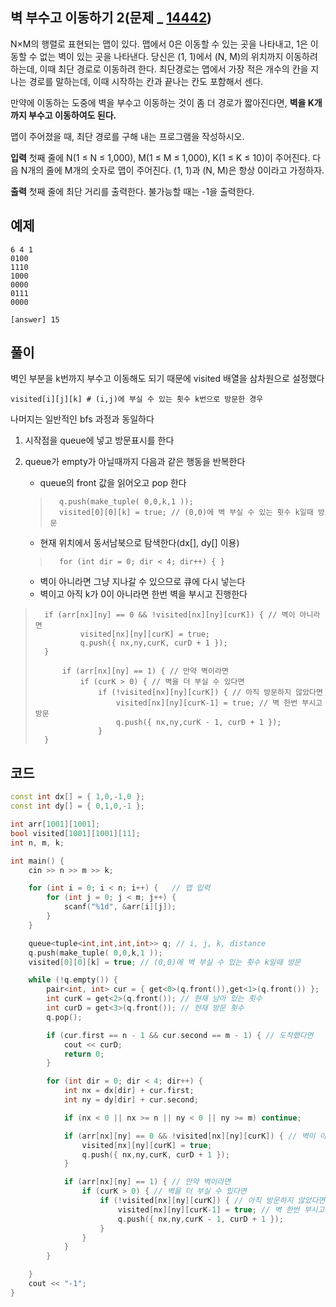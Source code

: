
## 벽 부수고 이동하기 2(문제 _ [14442](https://www.acmicpc.net/problem/14442))

N×M의 행렬로 표현되는 맵이 있다. 맵에서 0은 이동할 수 있는 곳을 나타내고, 1은 이동할 수 없는 벽이 있는 곳을 나타낸다. 당신은 (1, 1)에서 (N, M)의 위치까지 이동하려 하는데, 이때 최단 경로로 이동하려 한다. 최단경로는 맵에서 가장 적은 개수의 칸을 지나는 경로를 말하는데, 이때 시작하는 칸과 끝나는 칸도 포함해서 센다.

만약에 이동하는 도중에 벽을 부수고 이동하는 것이 좀 더 경로가 짧아진다면, **벽을 K개 까지 부수고 이동하여도 된다.**

맵이 주어졌을 때, 최단 경로를 구해 내는 프로그램을 작성하시오.

**입력**
첫째 줄에 N(1 ≤ N ≤ 1,000), M(1 ≤ M ≤ 1,000), K(1 ≤ K ≤ 10)이 주어진다. 다음 N개의 줄에 M개의 숫자로 맵이 주어진다. (1, 1)과 (N, M)은 항상 0이라고 가정하자.

**출력**
첫째 줄에 최단 거리를 출력한다. 불가능할 때는 -1을 출력한다.

## 예제

	6 4 1
	0100
	1110
	1000
	0000
	0111
	0000
	
	[answer] 15

  

## 풀이
벽인 부분을 k번까지 부수고 이동해도 되기 때문에 visited 배열을 삼차원으로 설정했다

	visited[i][j][k] # (i,j)에 부실 수 있는 횟수 k번으로 방문한 경우

나머지는 일반적인 bfs 과정과 동일하다

1. 시작점을 queue에 넣고 방문표시를 한다
2. queue가 empty가 아닐때까지 다음과 같은 행동을 반복한다
	- queue의 front 값을 읽어오고 pop 한다

	> 		q.push(make_tuple( 0,0,k,1 )); 			
	> 		visited[0][0][k] = true; // (0,0)에 벽 부실 수 있는 횟수 k일때 방문

	- 현재 위치에서 동서남북으로 탐색한다(dx[], dy[] 이용)
	>		for (int dir = 0; dir < 4; dir++) { }

	- 벽이 아니라면 그냥 지나갈 수 있으므로 큐에 다시 넣는다
	- 벽이고 아직 k가 0이 아니라면 한번 벽을 부시고 진행한다

> 		if (arr[nx][ny] == 0 && !visited[nx][ny][curK]) { // 벽이 아니라면
> 				visited[nx][ny][curK] = true;
> 				q.push({ nx,ny,curK, curD + 1 }); 			
> 		}
> 
> 			if (arr[nx][ny] == 1) { // 만약 벽이라면
> 				if (curK > 0) { // 벽을 더 부실 수 있다면
> 					if (!visited[nx][ny][curK]) { // 아직 방문하지 않았다면
> 						visited[nx][ny][curK-1] = true; // 벽 한번 부시고 방문
> 						q.push({ nx,ny,curK - 1, curD + 1 });
> 					}
> 		} 			


## 코드

```cpp
const int dx[] = { 1,0,-1,0 };
const int dy[] = { 0,1,0,-1 };

int arr[1001][1001];
bool visited[1001][1001][11];
int n, m, k;

int main() {
	cin >> n >> m >> k;

	for (int i = 0; i < n; i++) { 	// 맵 입력
		for (int j = 0; j < m; j++) {
			scanf("%1d", &arr[i][j]);
		}
	}

	queue<tuple<int,int,int,int>> q; // i, j, k, distance
	q.push(make_tuple( 0,0,k,1 ));
	visited[0][0][k] = true; // (0,0)에 벽 부실 수 있는 횟수 k일때 방문 

	while (!q.empty()) {
		pair<int, int> cur = { get<0>(q.front()),get<1>(q.front()) };
		int curK = get<2>(q.front()); // 현재 남아 있는 횟수
		int curD = get<3>(q.front()); // 현재 방문 횟수
		q.pop();

		if (cur.first == n - 1 && cur.second == m - 1) { // 도착했다면
			cout << curD;
			return 0;
		}

		for (int dir = 0; dir < 4; dir++) {
			int nx = dx[dir] + cur.first;
			int ny = dy[dir] + cur.second;

			if (nx < 0 || nx >= n || ny < 0 || ny >= m) continue;

			if (arr[nx][ny] == 0 && !visited[nx][ny][curK]) { // 벽이 아니라면
				visited[nx][ny][curK] = true;
				q.push({ nx,ny,curK, curD + 1 });
			}

			if (arr[nx][ny] == 1) { // 만약 벽이라면
				if (curK > 0) { // 벽을 더 부실 수 있다면
					if (!visited[nx][ny][curK]) { // 아직 방문하지 않았다면
						visited[nx][ny][curK-1] = true; // 벽 한번 부시고 방문
						q.push({ nx,ny,curK - 1, curD + 1 });
					}
				}
			}
		}

	}
	cout << "-1";
}
```
